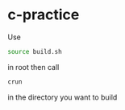 # c-practice

Use 

```bash 
source build.sh
``` 

in root then call 

```bash
crun
```

in the directory you want to build

